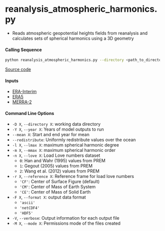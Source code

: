 reanalysis_atmospheric_harmonics.py
===================================

- Reads atmospheric geopotential heights fields from reanalysis and calculates sets of spherical harmonics using a 3D geometry

#### Calling Sequence
```bash
python reanalysis_atmospheric_harmonics.py --directory <path_to_directory> ERA5 MERRA-2
```
[Source code](https://github.com/tsutterley/model-harmonics/blob/main/reanalysis/reanalysis_atmospheric_harmonics.py)

#### Inputs
- [ERA-Interim](http://apps.ecmwf.int/datasets/data/interim-full-moda)
- [ERA5](http://apps.ecmwf.int/data-catalogues/era5/?class=ea)
- [MERRA-2](https://gmao.gsfc.nasa.gov/reanalysis/MERRA-2/)

#### Command Line Options
- `-D X`, `--directory X`: working data directory
- `-Y X`, `--year X`: Years of model outputs to run
- `--mean X`: Start and end year for mean
- `--redistribute`: Uniformly redistribute values over the ocean
- `-l X`, `--lmax X`: maximum spherical harmonic degree
- `-m X`, `--mmax X`: maximum spherical harmonic order
- `-n X`, `--love X`: Load Love numbers dataset
    * `0`: Han and Wahr (1995) values from PREM
    * `1`: Gegout (2005) values from PREM
    * `2`: Wang et al. (2012) values from PREM
- `-r X`, `--reference X`: Reference frame for load love numbers
    * `'CF'`: Center of Surface Figure (default)
    * `'CM'`: Center of Mass of Earth System
    * `'CE'`: Center of Mass of Solid Earth
- `-F X`, `--format X`: output data format
    * `'ascii'`
    * `'netCDF4'`
    * `'HDF5'`
- `-V`, `--verbose`:  Output information for each output file
- `-M X`, `--mode X`: Permissions mode of the files created
